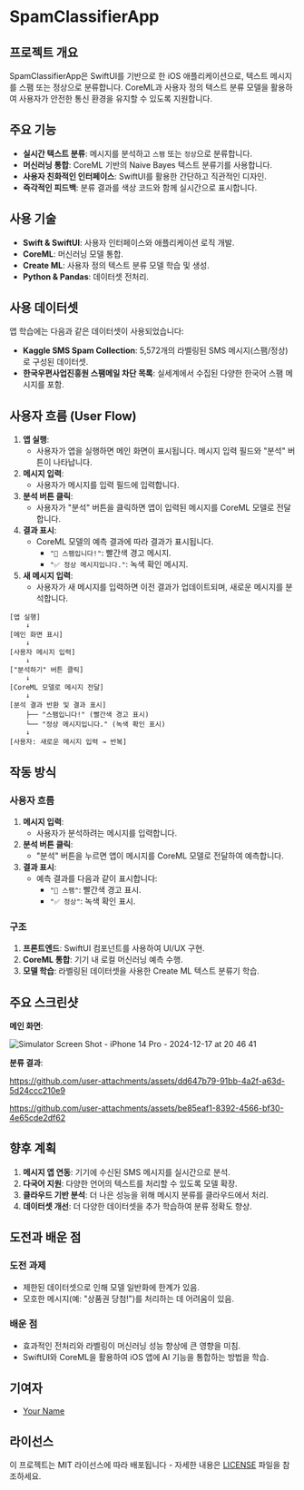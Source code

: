 # SpamClassifierApp

## **프로젝트 개요**
SpamClassifierApp은 SwiftUI를 기반으로 한 iOS 애플리케이션으로, 텍스트 메시지를 스팸 또는 정상으로 분류합니다. CoreML과 사용자 정의 텍스트 분류 모델을 활용하여 사용자가 안전한 통신 환경을 유지할 수 있도록 지원합니다.

## **주요 기능**
- **실시간 텍스트 분류**: 메시지를 분석하고 `스팸` 또는 `정상`으로 분류합니다.
- **머신러닝 통합**: CoreML 기반의 Naive Bayes 텍스트 분류기를 사용합니다.
- **사용자 친화적인 인터페이스**: SwiftUI를 활용한 간단하고 직관적인 디자인.
- **즉각적인 피드백**: 분류 결과를 색상 코드와 함께 실시간으로 표시합니다.

## **사용 기술**
- **Swift & SwiftUI**: 사용자 인터페이스와 애플리케이션 로직 개발.
- **CoreML**: 머신러닝 모델 통합.
- **Create ML**: 사용자 정의 텍스트 분류 모델 학습 및 생성.
- **Python & Pandas**: 데이터셋 전처리.

## **사용 데이터셋**
앱 학습에는 다음과 같은 데이터셋이 사용되었습니다:
- **Kaggle SMS Spam Collection**: 5,572개의 라벨링된 SMS 메시지(스팸/정상)로 구성된 데이터셋.
- **한국우편사업진흥원 스팸메일 차단 목록**: 실세계에서 수집된 다양한 한국어 스팸 메시지를 포함.

## **사용자 흐름 (User Flow)**
1. **앱 실행**:
    - 사용자가 앱을 실행하면 메인 화면이 표시됩니다. 메시지 입력 필드와 "분석" 버튼이 나타납니다.
2. **메시지 입력**:
    - 사용자가 메시지를 입력 필드에 입력합니다.
3. **분석 버튼 클릭**:
    - 사용자가 "분석" 버튼을 클릭하면 앱이 입력된 메시지를 CoreML 모델로 전달합니다.
4. **결과 표시**:
    - CoreML 모델의 예측 결과에 따라 결과가 표시됩니다.
        - `"🚨 스팸입니다!"`: 빨간색 경고 메시지.
        - `"✅ 정상 메시지입니다."`: 녹색 확인 메시지.
5. **새 메시지 입력**:
    - 사용자가 새 메시지를 입력하면 이전 결과가 업데이트되며, 새로운 메시지를 분석합니다.

```plaintext
[앱 실행]
    ↓
[메인 화면 표시]
    ↓
[사용자 메시지 입력]
    ↓
["분석하기" 버튼 클릭]
    ↓
[CoreML 모델로 메시지 전달]
    ↓
[분석 결과 반환 및 결과 표시]
    ├── "스팸입니다!" (빨간색 경고 표시)
    └── "정상 메시지입니다." (녹색 확인 표시)
    ↓
[사용자: 새로운 메시지 입력 → 반복]
```

## **작동 방식**
### **사용자 흐름**
1. **메시지 입력**:
    - 사용자가 분석하려는 메시지를 입력합니다.
2. **분석 버튼 클릭**:
    - "분석" 버튼을 누르면 앱이 메시지를 CoreML 모델로 전달하여 예측합니다.
3. **결과 표시**:
    - 예측 결과를 다음과 같이 표시합니다:
      - `"🚨 스팸"`: 빨간색 경고 표시.
      - `"✅ 정상"`: 녹색 확인 표시.

### **구조**
1. **프론트엔드**: SwiftUI 컴포넌트를 사용하여 UI/UX 구현.
2. **CoreML 통합**: 기기 내 로컬 머신러닝 예측 수행.
3. **모델 학습**: 라벨링된 데이터셋을 사용한 Create ML 텍스트 분류기 학습.



## **주요 스크린샷**
**메인 화면**:

![Simulator Screen Shot - iPhone 14 Pro - 2024-12-17 at 20 46 41](https://github.com/user-attachments/assets/09eafec9-495e-4efe-9d10-343f46d9eed5)

**분류 결과**:


https://github.com/user-attachments/assets/dd647b79-91bb-4a2f-a63d-5d24ccc210e9



https://github.com/user-attachments/assets/be85eaf1-8392-4566-bf30-4e65cde2df62



## **향후 계획**
1. **메시지 앱 연동**: 기기에 수신된 SMS 메시지를 실시간으로 분석.
2. **다국어 지원**: 다양한 언어의 텍스트를 처리할 수 있도록 모델 확장.
3. **클라우드 기반 분석**: 더 나은 성능을 위해 메시지 분류를 클라우드에서 처리.
4. **데이터셋 개선**: 더 다양한 데이터셋을 추가 학습하여 분류 정확도 향상.

## **도전과 배운 점**
### **도전 과제**
- 제한된 데이터셋으로 인해 모델 일반화에 한계가 있음.
- 모호한 메시지(예: "상품권 당첨!")를 처리하는 데 어려움이 있음.

### **배운 점**
- 효과적인 전처리와 라벨링이 머신러닝 성능 향상에 큰 영향을 미침.
- SwiftUI와 CoreML을 활용하여 iOS 앱에 AI 기능을 통합하는 방법을 학습.

## **기여자**
- [Your Name](https://github.com/yourusername)

## **라이선스**
이 프로젝트는 MIT 라이선스에 따라 배포됩니다 - 자세한 내용은 [LICENSE](LICENSE) 파일을 참조하세요.

